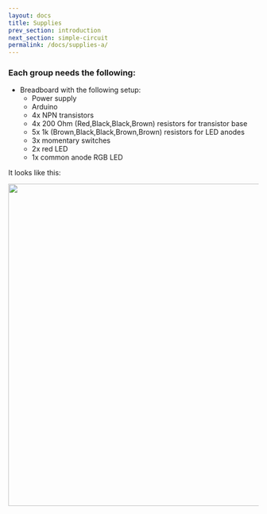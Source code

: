 ```yaml
---
layout: docs
title: Supplies
prev_section: introduction
next_section: simple-circuit
permalink: /docs/supplies-a/
---
```

### Each group needs the following:

- Breadboard with the following setup:
    - Power supply
    - Arduino
    - 4x NPN transistors
    - 4x 200 Ohm (Red,Black,Black,Brown) resistors for transistor base
    - 5x 1k (Brown,Black,Black,Brown,Brown) resistors for LED anodes
    - 3x momentary switches
    - 2x red LED
    - 1x common anode RGB LED

It looks like this:

<img src="{{ site.baseurl }}/img/a-breadboard.jpeg" style="width: 650px"/>

